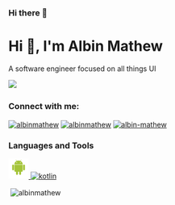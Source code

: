### Hi there 👋

# Hi 👋, I'm Albin Mathew
A software engineer focused on all things UI

![](https://github-profile-trophy.vercel.app/?username=chrisbanes)

### Connect with me:

<p align="left">
<a href="https://twitter.com/albinmathew15" target="blank"><img align="center" src="https://cdn.jsdelivr.net/npm/simple-icons@3.0.1/icons/twitter.svg" alt="albinmathew" height="30" width="40" /></a>
<a href="https://linkedin.com/in/albinmathew" target="blank"><img align="center" src="https://cdn.jsdelivr.net/npm/simple-icons@3.0.1/icons/linkedin.svg" alt="albinmathew" height="30" width="40" /></a>
<a href="https://stackoverflow.com/users/4948375/albin-mathew" target="blank"><img align="center" src="https://cdn.jsdelivr.net/npm/simple-icons@3.0.1/icons/stackoverflow.svg" alt="albin-mathew" height="30" width="40" /></a>
</p>

### Languages and Tools
<p align="left"> <a href="https://developer.android.com" target="_blank"> <img src="https://raw.githubusercontent.com/devicons/devicon/master/icons/android/android-original-wordmark.svg" alt="android" width="40" height="40"/> </a> <a href="https://kotlinlang.org" target="_blank"> <img src="https://www.vectorlogo.zone/logos/kotlinlang/kotlinlang-icon.svg" alt="kotlin" width="40" height="40"/> </a> </p>

<p>&nbsp;<img align="center" src="https://github-readme-stats.vercel.app/api?username=albinmathew&show_icons=true&locale=en" alt="albinmathew" /></p>

<!--
**albinmathew/albinmathew** is a ✨ _special_ ✨ repository because its `README.md` (this file) appears on your GitHub profile.

Here are some ideas to get you started:

- 🔭 I’m currently working on ...
- 🌱 I’m currently learning ...
- 👯 I’m looking to collaborate on ...
- 🤔 I’m looking for help with ...
- 💬 Ask me about ...
- 📫 How to reach me: ...
- 😄 Pronouns: ...
- ⚡ Fun fact: ...
-->
